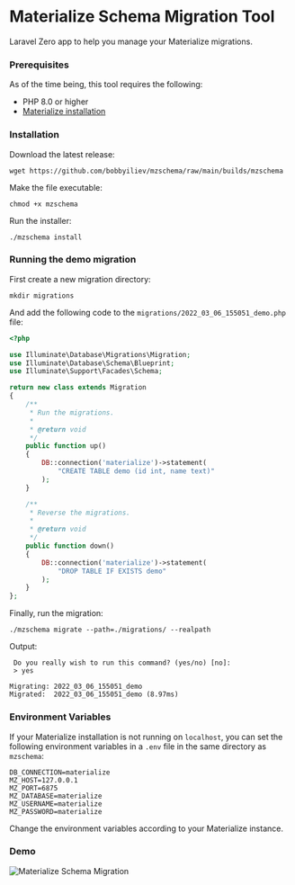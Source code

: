 # Materialize Schema Migration Tool

Laravel Zero app to help you manage your Materialize migrations.

### Prerequisites

As of the time being, this tool requires the following:

- PHP 8.0 or higher
- [Materialize installation](https://materialize.com/docs/install/)

### Installation

Download the latest release:

```
wget https://github.com/bobbyiliev/mzschema/raw/main/builds/mzschema
```

Make the file executable:

```
chmod +x mzschema
```

Run the installer:

```
./mzschema install
```

### Running the demo migration

First create a new migration directory:

```
mkdir migrations
```

And add the following code to the `migrations/2022_03_06_155051_demo.php` file:

```php
<?php

use Illuminate\Database\Migrations\Migration;
use Illuminate\Database\Schema\Blueprint;
use Illuminate\Support\Facades\Schema;

return new class extends Migration
{
    /**
     * Run the migrations.
     *
     * @return void
     */
    public function up()
    {
        DB::connection('materialize')->statement(
            "CREATE TABLE demo (id int, name text)"
        );
    }

    /**
     * Reverse the migrations.
     *
     * @return void
     */
    public function down()
    {
        DB::connection('materialize')->statement(
            "DROP TABLE IF EXISTS demo"
        );
    }
};
```

Finally, run the migration:

```
./mzschema migrate --path=./migrations/ --realpath
```

Output:

```
 Do you really wish to run this command? (yes/no) [no]:
 > yes

Migrating: 2022_03_06_155051_demo
Migrated:  2022_03_06_155051_demo (8.97ms)
```

### Environment Variables

If your Materialize installation is not running on `localhost`, you can set the following environment variables in a `.env` file in the same directory as `mzschema`:

```
DB_CONNECTION=materialize
MZ_HOST=127.0.0.1
MZ_PORT=6875
MZ_DATABASE=materialize
MZ_USERNAME=materialize
MZ_PASSWORD=materialize
```

Change the environment variables according to your Materialize instance.

### Demo

![Materialize Schema Migration](https://user-images.githubusercontent.com/21223421/157834798-94926576-dff5-41ed-87ad-73c8b78d4416.gif)
